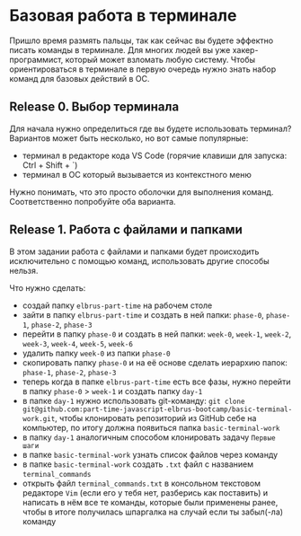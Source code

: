 # Базовая работа в терминале

Пришло время размять пальцы, так как сейчас вы будете эффектно писать команды в терминале.
Для многих людей вы уже хакер-программист, который может взломать любую систему.
Чтобы ориентироваться в терминале в первую очередь нужно знать набор команд для базовых действий в ОС.

## Release 0. Выбор терминала

Для начала нужно определиться где вы будете использовать терминал?
Вариантов может быть несколько, но вот самые популярные:

- терминал в редакторе кода VS Code (горячие клавиши для запуска: Ctrl + Shift + `)
- терминал в ОС который вызывается из контекстного меню

Нужно понимать, что это просто оболочки для выполнения команд. Соответственно попробуйте оба варианта.

## Release 1. Работа с файлами и папками

В этом задании работа с файлами и папками будет происходить исключительно с помощью команд, использовать другие способы нельзя.

Что нужно сделать:
- создай папку `elbrus-part-time` на рабочем столе
- зайти в папку `elbrus-part-time` и создать в ней папки: `phase-0`, `phase-1`, `phase-2`, `phase-3`
- перейти в папку `phase-0` и создать в ней папки: `week-0`, `week-1`, `week-2`, `week-3`, `week-4`, `week-5`, `week-6`
- удалить папку `week-0` из папки `phase-0`
- скопировать папку `phase-0` и на её основе сделать иерархию папок: `phase-1`, `phase-2`, `phase-3`
- теперь когда в папке `elbrus-part-time` есть все фазы, нужно перейти в папку `phase-0` > `week-1` и создать папку `day-1`
- в папке `day-1` нужно использовать git-команду: `git clone git@github.com:part-time-javascript-elbrus-bootcamp/basic-terminal-work.git`, чтобы клонировать репозиторий из GitHub себе на компьютер, по итогу должна появиться папка `basic-terminal-work`
- в папку `day-1` аналогичным способом клонировать задачу `Первые шаги`
- в папке `basic-terminal-work` узнать список файлов через команду
- в папке `basic-terminal-work` создать `.txt` файл с названием `terminal_commands`
- открыть файл `terminal_commands.txt` в консольном текстовом редакторе `Vim` (если его у тебя нет, разберись как поставить) и написать в нём все те команды, которые были применены ранее, чтобы в итоге получилась шпаргалка на случай если ты забыл(-ла) команду
